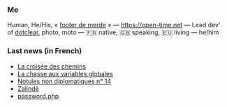 ### Me

Human, He/His, « [footer de merde](https://open-time.net/post/2013/07/17/La-veritable-histoire-du-Footer-de-merde-) » — https://open-time.net — Lead dev' of [dotclear](https://git.dotclear.org/dev/dotclear), photo, moto — 🇫🇷 native, 🇬🇧 speaking, 🇪🇺 living — he/him

### Last news (in French)

<!-- BLOG-POST-LIST:START -->
- [La croisée des chemins](https://open-time.net/post/2022/09/29/La-croisee-des-chemins)
- [La chasse aux variables globales](https://open-time.net/post/2022/09/28/La-chasse-aux-variables-globales)
- [Notules non diplomatiques n° 14](https://open-time.net/post/2022/09/27/Notules-non-diplomatiques-n-14)
- [Zalindê](https://open-time.net/post/2022/09/26/Zalinde)
- [password.php](https://open-time.net/post/2022/09/25/passwordphp)
<!-- BLOG-POST-LIST:END -->
